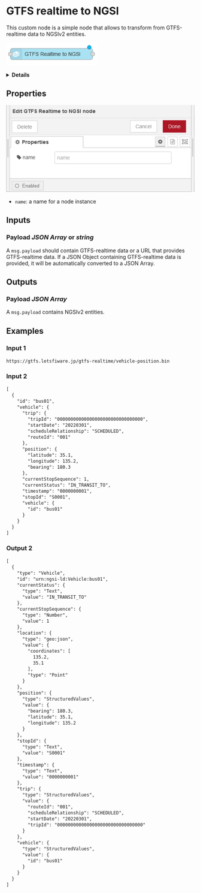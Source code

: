 # GTFS realtime to NGSI

This custom node is a simple node that allows to transform from GTFS-realtime data to NGSIv2 entities.

![](https://raw.githubusercontent.com/lets-fiware/node-red-contrib-letsfiware-NGSI/gh-pages/images/gtfs-realtime/gtfs-realtime-01.png)

<details>
<summary><strong>Details</strong></summary>

-   [Properties](#properties)
-   [Inputs](#inputs)
-   [Outputs](#outputs)
-   [Examples](#examples)

</details>

## Properties

![](https://raw.githubusercontent.com/lets-fiware/node-red-contrib-letsfiware-NGSI/gh-pages/images/gtfs-realtime/gtfs-realtime-02.png)

- `name`: a name for a node instance

## Inputs

### Payload  *JSON Array* or *string*

A `msg.payload` should contain GTFS-realtime data or a URL that provides GTFS-realtime data.
 If a JSON Object containing GTFS-realtime data is provided, it will be automatically converted to a JSON Array.

## Outputs

### Payload *JSON Array*

A `msg.payload` contains NGSIv2 entities.

## Examples

### Input 1

```
https://gtfs.letsfiware.jp/gtfs-realtime/vehicle-position.bin
```

### Input 2

```
[
  {
    "id": "bus01",
    "vehicle": {
      "trip": {
        "tripId": "00000000000000000000000000000000",
        "startDate": "20220301",
        "scheduleRelationship": "SCHEDULED",
        "routeId": "001"
      },
      "position": {
        "latitude": 35.1,
        "longitude": 135.2,
        "bearing": 180.3
      },
      "currentStopSequence": 1,
      "currentStatus": "IN_TRANSIT_TO",
      "timestamp": "0000000001",
      "stopId": "S0001",
      "vehicle": {
        "id": "bus01"
      }
    }
  }
]
```

### Output 2

```
[
  {
    "type": "Vehicle",
    "id": "urn:ngsi-ld:Vehicle:bus01",
    "currentStatus": {
      "type": "Text",
      "value": "IN_TRANSIT_TO"
    },
    "currentStopSequence": {
      "type": "Number",
      "value": 1
    },
    "location": {
      "type": "geo:json",
      "value": {
        "coordinates": [
          135.2,
          35.1
        ],
        "type": "Point"
      }
    },
    "position": {
      "type": "StructuredValues",
      "value": {
        "bearing": 180.3,
        "latitude": 35.1,
        "longitude": 135.2
      }
    },
    "stopId": {
      "type": "Text",
      "value": "S0001"
    },
    "timestamp": {
      "type": "Text",
      "value": "0000000001"
    },
    "trip": {
      "type": "StructuredValues",
      "value": {
        "routeId": "001",
        "scheduleRelationship": "SCHEDULED",
        "startDate": "20220301",
        "tripId": "00000000000000000000000000000000"
      }
    },
    "vehicle": {
      "type": "StructuredValues",
      "value": {
        "id": "bus01"
      }
    }
  }
]
```
